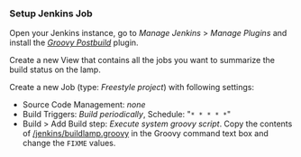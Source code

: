 ### Setup Jenkins Job

Open your Jenkins instance, go to _Manage Jenkins_ > _Manage Plugins_ and install the [_Groovy Postbuild_](https://wiki.jenkins-ci.org/display/JENKINS/Groovy+Postbuild+Plugin) plugin.

Create a new View that contains all the jobs you want to summarize the build status on the lamp.

Create a new Job (type: _Freestyle project_) with following settings:
* Source Code Management: _none_
* Build Triggers: _Build periodically_, Schedule: "`* * * * *`"
* Build > Add Build step: _Execute system groovy script_. Copy the contents of [/jenkins/buildlamp.groovy](buildlamp.groovy) in the Groovy command text box and change the `FIXME` values.

